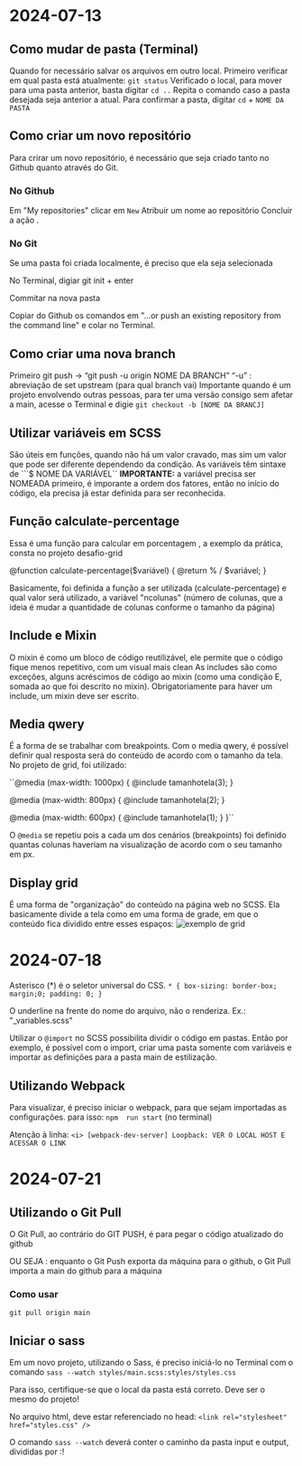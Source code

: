 # **2024-07-13**
## Como mudar de pasta (Terminal)
Quando for necessário salvar os arquivos em outro local.
Primeiro verificar em qual pasta está atualmente: ``git status``
Verificado o local, para mover para uma pasta anterior, basta digitar ``cd ..``
Repita o comando caso a pasta desejada seja anterior a atual.
Para confirmar a pasta, digitar ``cd`` + ``NOME DA PASTA``

## Como criar um novo repositório
Para crirar um novo repositório, é necessário que seja criado tanto no Github quanto através do Git. 
### No Github
Em "My repositories" clicar em ``New``
Atribuir um nome ao repositório
Concluir a ação
. 

### No Git
Se uma pasta foi criada localmente, é preciso que ela seja selecionada

No Terminal, digiar git init + enter 

Commitar na nova pasta

Copiar do Github os comandos em "…or push an existing repository from the command line" e colar no Terminal.

## Como criar uma nova branch
Primeiro git push → “git push -u origin NOME DA BRANCH”
“-u” : abreviação de set upstream (para qual branch vai)
Importante quando é um projeto envolvendo outras pessoas, para ter uma versão consigo sem afetar a main, acesse o Terminal e digie ``git checkout -b [NOME DA BRANCJ]`` 

## Utilizar variáveis em SCSS 
São úteis em funções, quando não há um valor cravado, mas sim um valor que pode ser diferente dependendo da condição. 
As variáveis têm sintaxe de ```$ NOME DA VARIÁVEL`` 
**IMPORTANTE:** a variável precisa ser NOMEADA primeiro, é imporante a ordem dos fatores, então no início do código, ela precisa já estar definida para ser reconhecida. 

## Função calculate-percentage 
Essa é uma função para calcular em porcentagem , a exemplo da prática, consta no projeto desafio-grid 

@function calculate-percentage($variável) {
  @return % / $variável;
}

Basicamente, foi definida a função a ser utilizada (calculate-percentage) e qual valor será utilizado, a variável "ncolunas" (número de colunas, que a ideia é mudar a quantidade de colunas conforme o tamanho da página) 

## Include e Mixin 
O mixin é como um bloco de código reutilizável, ele permite que o código fique menos repetitivo, com um visual mais clean 
As includes são como exceções, alguns acréscimos de código ao mixin (como uma condição E, somada ao que foi descrito no mixin). Obrigatoriamente para haver um include, um mixin deve ser escrito. 

## Media qwery 
É a forma de se trabalhar com breakpoints. Com o media qwery, é possível definir qual resposta será do conteúdo de acordo com o tamanho da tela. No projeto de grid, foi utilizado: 

  ``@media (max-width: 1000px) {
    @include tamanhotela(3);
  }

  @media (max-width: 800px) {
    @include tamanhotela(2);
  }

  @media (max-width: 600px) {
    @include tamanhotela(1);
  }
}``

O ``@media`` se repetiu pois a cada um dos cenários (breakpoints) foi definido quantas colunas haveriam na visualização de acordo com o seu tamanho em px.

## Display grid
É uma forma de "organização" do conteúdo na página web no SCSS. Ela basicamente divide a tela como em uma forma de grade, em que o conteúdo fica dividido entre esses espaços: 
![exemplo de grid](https://www.freecodecamp.org/news/content/images/2022/05/CSS-GRID-3.png)

# **2024-07-18**
Asterisco (*) é o seletor universal do CSS.
``* {
    box-sizing: border-box;
    margin;0;
    padding: 0;
    }``

O underline na frente do nome do arquivo, não o renderiza. Ex.: "_variables.scss"

Utilizar o ``@import`` no SCSS possibilita dividir o código em pastas. Então por exemplo, é possível com o import, criar uma pasta somente com variáveis e importar as definições para a pasta main de estilização. 

## Utilizando Webpack
Para visualizar, é preciso iniciar o webpack, para que sejam importadas as configurações. para isso: ``npm  run start`` (no terminal)  

Atenção à linha: ``<i> [webpack-dev-server] Loopback: VER O LOCAL HOST E ACESSAR O LINK``

# **2024-07-21**
## Utilizando o Git Pull
O Git Pull, ao contrário do GIT PUSH, é para pegar o código atualizado do github

OU SEJA : enquanto o Git Push exporta da máquina para o github, o Git Pull importa a main do github para a máquina

### Como usar
``git pull origin main``

## Iniciar o sass 
Em um novo projeto, utilizando o Sass, é preciso iniciá-lo no Terminal com o comando ``sass --watch styles/main.scss:styles/styles.css``

Para isso, certifique-se que o local da pasta está correto. Deve ser o mesmo do projeto!

No arquivo html, deve estar referenciado no head: ``<link rel="stylesheet" href="styles.css" />``

O comando ``sass --watch`` deverá conter o caminho da pasta input e output, divididas por :! 

